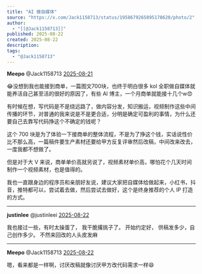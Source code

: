 ```yaml
---
title: "AI 做自媒体"
source: "https://x.com/Jack1158713/status/1958679265895178620/photo/2"
author:
  - "[[@Jack1158713]]"
published: 2025-08-22
created: 2025-08-22
description:
tags:
  - "@Jack1158713"
---
```

**Meepo** @Jack1158713 [2025-08-21](https://x.com/Jack1158713/status/1958679265895178620/history)

😂没想到我也能接到商单，一篇图文700块，也终于明白很多 kol 全职做自媒体就能养活自己甚至活的很好的原因了，有些 AI 博主，一个月商单就能接十几个w😍

有时候在想，写代码是不是绕远路了，做内容分发，知识搬运，视频制作这些中间传播的环节，对普通的我来说是不是更合适，分明是确定可盈利的事情，为什么还要自己去靠写代码挣这个不确定的钱呢？

这个 700 块是为了体验一下接商单的整体流程，不是为了挣这个钱，实话说性价比不那么高，一篇稿件要生产素材还要给甲方反复评审然后改稿，中间改来改去，一度我都不想做了。

但是对于大 V 来说，商单单价高就另说了，视频素材单价高，哪怕花个几天时间制作一个视频素材，也是值得的。

我也一直跟身边的程序员和亲朋好友说，建议大家把自媒体给做起来，小红书，抖音，推特都可以，尝试着去做，然后尝试去做好，这个是终身推荐的个人 IP 打造的方式。

---

**justinlee** @justinleei [2025-08-22](https://x.com/justinleei/status/1958684045149176235)

我也接过一些，有时太操蛋了， 我干脆撂挑子了。 开始约定好， 供稿发多少，自己创作多少。 不然来回改的人头皮发麻

---

**Meepo** @Jack1158713 [2025-08-22](https://x.com/Jack1158713/status/1958688159799418976)

嗯，看来都是一样啊，讨厌改稿就像讨厌甲方改代码需求一样😄
